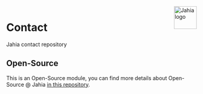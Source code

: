 <a href="https://www.jahia.com/">
    <img src="https://www.jahia.com/modules/jahiacom-templates/images/jahia-3x.png" alt="Jahia logo" title="Jahia" align="right" height="60" />
</a>

Contact
======================
Jahia contact repository

## Open-Source

This is an Open-Source module, you can find more details about Open-Source @ Jahia [in this repository](https://github.com/Jahia/open-source).
